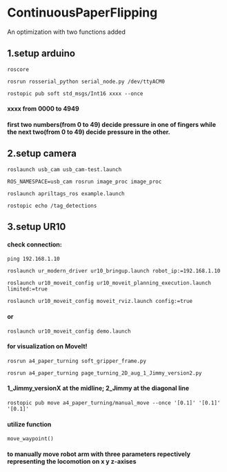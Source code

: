 # ContinuousPaperFlipping
An optimization with two functions added

## 1.setup arduino 

```roscore```

```rosrun rosserial_python serial_node.py /dev/ttyACM0```

```rostopic pub soft std_msgs/Int16 xxxx --once```

#### **xxxx from 0000 to 4949** 

#### first two numbers(from 0 to 49) decide pressure in one of fingers while the next two(from 0 to 49) decide pressure in the other.

## 2.setup camera

```roslaunch usb_cam usb_cam-test.launch```

```ROS_NAMESPACE=usb_cam rosrun image_proc image_proc```

```roslaunch apriltags_ros example.launch```

```rostopic echo /tag_detections```

## 3.setup UR10

#### check connection: 
```ping 192.168.1.10```

```roslaunch ur_modern_driver ur10_bringup.launch robot_ip:=192.168.1.10```

```roslaunch ur10_moveit_config ur10_moveit_planning_execution.launch limited:=true```

```roslaunch ur10_moveit_config moveit_rviz.launch config:=true ``` 
####  or 
```roslaunch ur10_moveit_config demo.launch ``` 
#### for visualization on MoveIt!

```rosrun a4_paper_turning soft_gripper_frame.py```

```rosrun a4_paper_turning page_turning_2D_aug_1_Jimmy_version2.py```

#### 1_Jimmy_versionX at the midline; 2_Jimmy at the diagonal line

```rostopic pub move a4_paper_turning/manual_move --once '[0.1]' '[0.1]' '[0.1]'```

#### utilize function 
```move_waypoint()``` 
#### to manually move robot arm with three parameters repectively representing the locomotion on x y z-axises
